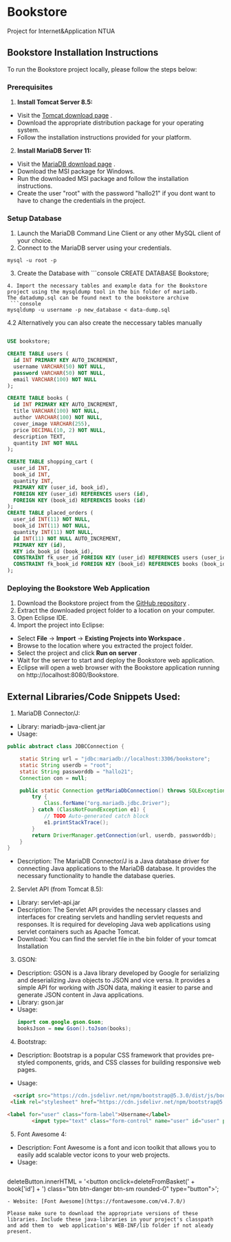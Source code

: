 # Bookstore
Project for Internet&amp;Application NTUA

## Bookstore Installation Instructions

To run the Bookstore project locally, please follow the steps below:
### Prerequisites 
1. **Install Tomcat Server 8.5:**  
- Visit the [Tomcat download page](https://tomcat.apache.org/download-80.cgi) .
- Download the appropriate distribution package for your operating system.
- Follow the installation instructions provided for your platform. 
2. **Install MariaDB Server 11:**  
- Visit the [MariaDB download page](https://mariadb.org/download/?t=mariadb&p=mariadb&r=11.2.0&os=windows&cpu=x86_64&pkg=msi&m=crete) .
- Download the MSI package for Windows.
- Run the downloaded MSI package and follow the installation instructions.
- Create the user "root" with the password "hallo21" if you dont want to have to change the credentials in the project.
### Setup Database 
1. Launch the MariaDB Command Line Client or any other MySQL client of your choice.
2. Connect to the MariaDB server using your credentials. 
```console 
mysql -u root -p 
``` 
3. Create the Database with ```console 
CREATE DATABASE Bookstore;
```
4. Import the necessary tables and example data for the Bookstore project using the mysqldump tool in the bin folder of mariadb.
The datadump.sql can be found next to the bookstore archive  
 ```console
mysqldump -u username -p new_database < data-dump.sql
```
4.2 Alternatively you can also create the neccessary tables manually

```sql

USE bookstore;

CREATE TABLE users (
  id INT PRIMARY KEY AUTO_INCREMENT,
  username VARCHAR(50) NOT NULL,
  password VARCHAR(50) NOT NULL,
  email VARCHAR(100) NOT NULL
);

CREATE TABLE books (
  id INT PRIMARY KEY AUTO_INCREMENT,
  title VARCHAR(100) NOT NULL,
  author VARCHAR(100) NOT NULL,
  cover_image VARCHAR(255),
  price DECIMAL(10, 2) NOT NULL,
  description TEXT,
  quantity INT NOT NULL
);

CREATE TABLE shopping_cart (
  user_id INT,
  book_id INT,
  quantity INT,
  PRIMARY KEY (user_id, book_id),
  FOREIGN KEY (user_id) REFERENCES users (id),
  FOREIGN KEY (book_id) REFERENCES books (id)
);
CREATE TABLE placed_orders (
  user_id INT(11) NOT NULL,
  book_id INT(11) NOT NULL,
  quantity INT(11) NOT NULL,
  id INT(11) NOT NULL AUTO_INCREMENT,
  PRIMARY KEY (id),
  KEY idx_book_id (book_id),
  CONSTRAINT fk_user_id FOREIGN KEY (user_id) REFERENCES users (user_id),
  CONSTRAINT fk_book_id FOREIGN KEY (book_id) REFERENCES books (book_id)
);
```


### Deploying the Bookstore Web Application 
1. Download the Bookstore project from the [GitHub repository](https://github.com/misterrioes/Bookstore) . 
2. Extract the downloaded project folder to a location on your computer. 
3. Open Eclipse IDE. 
4. Import the project into Eclipse: 
- Select **File**  -> **Import**  -> **Existing Projects into Workspace** .
- Browse to the location where you extracted the project folder. 
- Select the project and click **Run on server** .
- Wait for the server to start and deploy the Bookstore web application.
- Eclipse will open a web browser with the Bookstore application running on http://localhost:8080/Bookstore.

## External Libraries/Code Snippets Used: 
1. MariaDB Connector/J:
- Library: mariadb-java-client.jar
- Usage:
```java
public abstract class JDBCConnection {

	static String url = "jdbc:mariadb://localhost:3306/bookstore";
	static String userdb = "root";
	static String passworddb = "hallo21";
	Connection con = null;

	public static Connection getMariaDbConnection() throws SQLException {
		try {
			Class.forName("org.mariadb.jdbc.Driver");
		} catch (ClassNotFoundException e1) {
			// TODO Auto-generated catch block
			e1.printStackTrace();
		}
		return DriverManager.getConnection(url, userdb, passworddb);
	}
}
```
- Description: The MariaDB Connector/J is a Java database driver for connecting Java applications to the MariaDB database. It provides the necessary functionality to handle the database queries.
2. Servlet API (from Tomcat 8.5):
- Library: servlet-api.jar
- Description: The Servlet API provides the necessary classes and interfaces for creating servlets and handling servlet requests and responses. It is required for developing Java web applications using servlet containers such as Apache Tomcat. 
- Download: You can find the servlet file in the bin folder of your tomcat Installation
3. GSON:
  - Description: GSON is a Java library developed by Google for serializing and deserializing Java objects to JSON and vice versa. It provides a simple API for working with JSON data, making it easier to parse and generate JSON content in Java applications. 
- Library: gson.jar
- Usage:
  ```java
  import com.google.gson.Gson;
  booksJson = new Gson().toJson(books);
  ```

4. Bootstrap:
  - Description:
Bootstrap is a popular CSS framework that provides pre-styled components, grids, and CSS classes for building responsive web pages. 
 
- Usage:
```html
  <script src="https://cdn.jsdelivr.net/npm/bootstrap@5.3.0/dist/js/bootstrap.bundle.min.js"></script>
 <link rel="stylesheet" href="https://cdn.jsdelivr.net/npm/bootstrap@5.3.0/dist/css/bootstrap.min.css">

<label for="user" class="form-label">Username</label>
        <input type="text" class="form-control" name="user" id="user" placeholder="Enter your username">
```   
5. Font Awesome 4:
- Description: Font Awesome is a font and icon toolkit that allows you to easily add scalable vector icons to your web projects.
- Usage: 
  ```js
deleteButton.innerHTML = '<button onclick=deleteFromBasket(' + book['id'] + 
') class="btn btn-danger btn-sm rounded-0" type="button"><i class="fa fa-trash-o" style="font-size:32px;color:red"></i></button>';
  ```
- Website: [Font Awesome](https://fontawesome.com/v4.7.0/)

Please make sure to download the appropriate versions of these libraries. Include these java-libraries in your project's classpath and add them to  web application's WEB-INF/lib folder if not aleady present.
